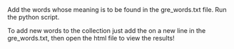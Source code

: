 ##
Add the words whose meaning is to be found in the gre_words.txt file.
Run the python script.

To add new words to the collection just add the on a new line in the gre_words.txt, then open the html file to view the results!
